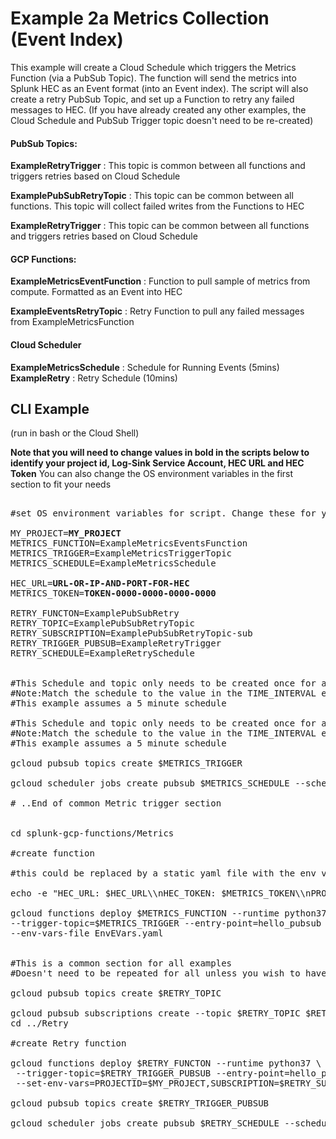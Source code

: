 # Example 2a Metrics Collection (Event Index)

This example will create a Cloud Schedule which triggers the Metrics Function (via a PubSub Topic). The function will send the metrics into Splunk HEC as an Event format (into an Event index). The script will also create a retry PubSub Topic, and set up a Function to retry any failed messages to HEC. 
(If you have already created any other examples, the Cloud Schedule and PubSub Trigger topic doesn't need to be re-created)

#### PubSub Topics:

**ExampleRetryTrigger** : This topic is common between all functions and triggers retries based on Cloud Schedule

**ExamplePubSubRetryTopic** : This topic can be common between all functions. This topic will collect failed writes from the Functions to HEC

**ExampleRetryTrigger** : This topic can be common between all functions and triggers retries based on Cloud Schedule



#### GCP Functions:

**ExampleMetricsEventFunction** : Function to pull sample of metrics from compute. Formatted as an Event into HEC

**ExampleEventsRetryTopic** : Retry Function to pull any failed messages from ExampleMetricsFunction


#### Cloud Scheduler

**ExampleMetricsSchedule** : Schedule for Running Events (5mins)
**ExampleRetry** : Retry Schedule (10mins)


## CLI Example

(run in bash or the Cloud Shell)

**Note that you will need to change values in bold in the scripts below to identify your project id, Log-Sink Service Account, HEC URL and HEC Token**
You can also change the OS environment variables in the first section to fit your needs

<pre>

#set OS environment variables for script. Change these for your deployment

MY_PROJECT=<strong>MY_PROJECT</strong>
METRICS_FUNCTION=ExampleMetricsEventsFunction
METRICS_TRIGGER=ExampleMetricsTriggerTopic
METRICS_SCHEDULE=ExampleMetricsSchedule

HEC_URL=<strong>URL-OR-IP-AND-PORT-FOR-HEC</strong>
METRICS_TOKEN=<strong>TOKEN-0000-0000-0000-0000</strong>

RETRY_FUNCTON=ExamplePubSubRetry
RETRY_TOPIC=ExamplePubSubRetryTopic
RETRY_SUBSCRIPTION=ExamplePubSubRetryTopic-sub
RETRY_TRIGGER_PUBSUB=ExampleRetryTrigger
RETRY_SCHEDULE=ExampleRetrySchedule


#This Schedule and topic only needs to be created once for all metrics functions unless you want different schedules. 
#Note:Match the schedule to the value in the TIME_INTERVAL environment variable below
#This example assumes a 5 minute schedule

#This Schedule and topic only needs to be created once for all metrics functions unless you want different schedules. 
#Note:Match the schedule to the value in the TIME_INTERVAL environment variable below
#This example assumes a 5 minute schedule

gcloud pubsub topics create $METRICS_TRIGGER

gcloud scheduler jobs create pubsub $METRICS_SCHEDULE --schedule "*/5 * * * *" --topic $METRICS_TRIGGER --message-body "RunMetric" --project $MY_PROJECT

# ..End of common Metric trigger section


cd splunk-gcp-functions/Metrics

#create function

#this could be replaced by a static yaml file with the env variables set:

echo -e "HEC_URL: $HEC_URL\\nHEC_TOKEN: $METRICS_TOKEN\\nPROJECTID: $MY_PROJECT\\nTIME_INTERVAL: '5'\\nRETRY_TOPIC: $RETRY_TOPIC\\nMETRICS_LIST: '[\"compute.googleapis.com/instance/cpu/utilization\",\"compute.googleapis.com/instance/disk/read_ops_count\",\"compute.googleapis.com/instance/disk/write_bytes_count\",\"compute.googleapis.com/instance/disk/write_ops_count\",\"compute.googleapis.com/instance/network/received_bytes_count\",\"compute.googleapis.com/instance/network/received_packets_count\",\"compute.googleapis.com/instance/network/sent_bytes_count\",\"compute.googleapis.com/instance/network/sent_packets_count\",\"compute.googleapis.com/instance/uptime\"]'" > EnvEVars.yaml

gcloud functions deploy $METRICS_FUNCTION --runtime python37 \
--trigger-topic=$METRICS_TRIGGER --entry-point=hello_pubsub --allow-unauthenticated \
--env-vars-file EnvEVars.yaml


#This is a common section for all examples
#Doesn't need to be repeated for all unless you wish to have separate PubSub Topics for retrying different events.

gcloud pubsub topics create $RETRY_TOPIC

gcloud pubsub subscriptions create --topic $RETRY_TOPIC $RETRY_SUBSCRIPTION
cd ../Retry

#create Retry function

gcloud functions deploy $RETRY_FUNCTON --runtime python37 \
 --trigger-topic=$RETRY_TRIGGER_PUBSUB --entry-point=hello_pubsub --allow-unauthenticated --timeout=120\
 --set-env-vars=PROJECTID=$MY_PROJECT,SUBSCRIPTION=$RETRY_SUBSCRIPTION

gcloud pubsub topics create $RETRY_TRIGGER_PUBSUB

gcloud scheduler jobs create pubsub $RETRY_SCHEDULE --schedule "*/10 * * * *" --topic $RETRY_TRIGGER_PUBSUB --message-body "Retry" --project $MY_PROJECT


</pre>